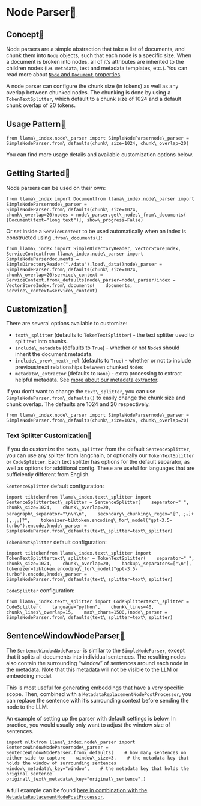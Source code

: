 Node Parser[](#node-parser "Permalink to this heading")
========================================================

Concept[](#concept "Permalink to this heading")
------------------------------------------------

Node parsers are a simple abstraction that take a list of documents, and chunk them into `Node` objects, such that each node is a specific size. When a document is broken into nodes, all of it’s attributes are inherited to the children nodes (i.e. `metadata`, text and metadata templates, etc.). You can read more about [`Node` and `Document` properties](../documents_and_nodes/root.html).

A node parser can configure the chunk size (in tokens) as well as any overlap between chunked nodes. The chunking is done by using a `TokenTextSplitter`, which default to a chunk size of 1024 and a default chunk overlap of 20 tokens.

Usage Pattern[](#usage-pattern "Permalink to this heading")
------------------------------------------------------------


```
from llama\_index.node\_parser import SimpleNodeParsernode\_parser = SimpleNodeParser.from\_defaults(chunk\_size=1024, chunk\_overlap=20)
```
You can find more usage details and available customization options below.

Getting Started[](#getting-started "Permalink to this heading")
----------------------------------------------------------------

Node parsers can be used on their own:


```
from llama\_index import Documentfrom llama\_index.node\_parser import SimpleNodeParsernode\_parser = SimpleNodeParser.from\_defaults(chunk\_size=1024, chunk\_overlap=20)nodes = node\_parser.get\_nodes\_from\_documents(    [Document(text="long text")], show\_progress=False)
```
Or set inside a `ServiceContext` to be used automatically when an index is constructed using `.from\_documents()`:


```
from llama\_index import SimpleDirectoryReader, VectorStoreIndex, ServiceContextfrom llama\_index.node\_parser import SimpleNodeParserdocuments = SimpleDirectoryReader("./data").load\_data()node\_parser = SimpleNodeParser.from\_defaults(chunk\_size=1024, chunk\_overlap=20)service\_context = ServiceContext.from\_defaults(node\_parser=node\_parser)index = VectorStoreIndex.from\_documents(    documents, service\_context=service\_context)
```
Customization[](#customization "Permalink to this heading")
------------------------------------------------------------

There are several options available to customize:

* `text\_splitter` (defaults to `TokenTextSplitter`) - the text splitter used to split text into chunks.
* `include\_metadata` (defaults to `True`) - whether or not `Node`s should inherit the document metadata.
* `include\_prev\_next\_rel` (defaults to `True`) - whether or not to include previous/next relationships between chunked `Node`s
* `metadata\_extractor` (defaults to `None`) - extra processing to extract helpful metadata. See [more about our metadata extractor](../documents_and_nodes/usage_metadata_extractor.html).

If you don’t want to change the `text\_splitter`, you can use `SimpleNodeParser.from\_defaults()` to easily change the chunk size and chunk overlap. The defaults are 1024 and 20 respectively.


```
from llama\_index.node\_parser import SimpleNodeParsernode\_parser = SimpleNodeParser.from\_defaults(chunk\_size=1024, chunk\_overlap=20)
```
### Text Splitter Customization[](#text-splitter-customization "Permalink to this heading")

If you do customize the `text\_splitter` from the default `SentenceSplitter`, you can use any splitter from langchain, or optionally our `TokenTextSplitter` or `CodeSplitter`. Each text splitter has options for the default separator, as well as options for additional config. These are useful for languages that are sufficiently different from English.

`SentenceSplitter` default configuration:


```
import tiktokenfrom llama\_index.text\_splitter import SentenceSplittertext\_splitter = SentenceSplitter(    separator=" ",    chunk\_size=1024,    chunk\_overlap=20,    paragraph\_separator="\n\n\n",    secondary\_chunking\_regex="[^,.;。]+[,.;。]?",    tokenizer=tiktoken.encoding\_for\_model("gpt-3.5-turbo").encode,)node\_parser = SimpleNodeParser.from\_defaults(text\_splitter=text\_splitter)
```
`TokenTextSplitter` default configuration:


```
import tiktokenfrom llama\_index.text\_splitter import TokenTextSplittertext\_splitter = TokenTextSplitter(    separator=" ",    chunk\_size=1024,    chunk\_overlap=20,    backup\_separators=["\n"],    tokenizer=tiktoken.encoding\_for\_model("gpt-3.5-turbo").encode,)node\_parser = SimpleNodeParser.from\_defaults(text\_splitter=text\_splitter)
```
`CodeSplitter` configuration:


```
from llama\_index.text\_splitter import CodeSplittertext\_splitter = CodeSplitter(    language="python",    chunk\_lines=40,    chunk\_lines\_overlap=15,    max\_chars=1500,)node\_parser = SimpleNodeParser.from\_defaults(text\_splitter=text\_splitter)
```
SentenceWindowNodeParser[](#sentencewindownodeparser "Permalink to this heading")
----------------------------------------------------------------------------------

The `SentenceWindowNodeParser` is similar to the `SimpleNodeParser`, except that it splits all documents into individual sentences. The resulting nodes also contain the surrounding “window” of sentences around each node in the metadata. Note that this metadata will not be visible to the LLM or embedding model.

This is most useful for generating embeddings that have a very specific scope. Then, combined with a `MetadataReplacementNodePostProcessor`, you can replace the sentence with it’s surrounding context before sending the node to the LLM.

An example of setting up the parser with default settings is below. In practice, you would usually only want to adjust the window size of sentences.


```
import nltkfrom llama\_index.node\_parser import SentenceWindowNodeParsernode\_parser = SentenceWindowNodeParser.from\_defaults(    # how many sentences on either side to capture    window\_size=3,    # the metadata key that holds the window of surrounding sentences    window\_metadata\_key="window",    # the metadata key that holds the original sentence    original\_text\_metadata\_key="original\_sentence",)
```
A full example can be found [here in combination with the `MetadataReplacementNodePostProcessor`](../../../examples/node_postprocessor/MetadataReplacementDemo.html).

